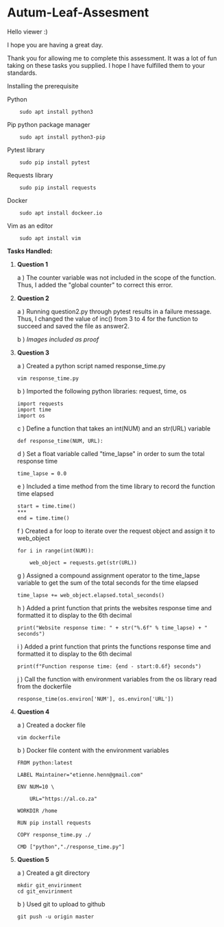 # Autum-Leaf-Assesment

Hello viewer :)

I hope you are having a great day.

Thank you for allowing me to complete this assessment.
It was a lot of fun taking on these tasks you supplied.
I hope I have fulfilled them to your standards. 

Installing the prerequisite

Python

        sudo apt install python3
        
Pip python package manager

        sudo apt install python3-pip

Pytest library

        sudo pip install pytest

Requests library

        sudo pip install requests

Docker

        sudo apt install dockeer.io

Vim as an editor

        sudo apt install vim

**Tasks Handled:**
1)  **Question 1**

    a )  The counter variable was not included in the scope of the function.
      Thus, I added the "global counter" to correct this error.

2)  **Question 2**

    a )  Running question2.py through pytest results in a failure message.
        Thus, I changed the value of inc() from 3 to 4 for the function to succeed and saved the file as answer2.
        
    b )  *Images included as proof*
    
        

3)  **Question 3**

    a )  Created a python script named response_time.py
    
        vim response_time.py
    
    b )  Imported the following python libraries: request, time, os
        
        import requests
        import time
        import os
        
    c )  Define a function that takes an int(NUM) and an str(URL) variable
    
        def response_time(NUM, URL):
    
    d )  Set a float variable called "time_lapse" in order to sum the total response time
    
        time_lapse = 0.0
    
    e )  Included a time method from the time library to record the function time elapsed
        
        start = time.time()
        ***
        end = time.time()
    
    f )  Created a for loop to iterate over the request object and assign it to web_object
        
        for i in range(int(NUM)):

            web_object = requests.get(str(URL))
    
    g )  Assigned a compound assignment operator to the time_lapse variable to get the sum of the total seconds for the time elapsed
    
        time_lapse += web_object.elapsed.total_seconds()
        
     h ) Added a print function that prints the websites response time and formatted it to display to the 6th decimal
        
        print("Website response time: " + str("%.6f" % time_lapse) + " seconds")
        
     i ) Added a print function that prints the functions response time and formatted it to display to the 6th decimal
        
        print(f"Function response time: {end - start:0.6f} seconds")
        
     j ) Call the function with environment variables from the os library read from the dockerfile
        
        response_time(os.environ['NUM'], os.environ['URL'])
        

4)  **Question 4**

    a ) Created a docker file
        
        vim dockerfile
    
    b ) Docker file content with the environment variables
        
        FROM python:latest

        LABEL Maintainer="etienne.henn@gmail.com"

        ENV NUM=10 \

            URL="https://al.co.za"

        WORKDIR /home

        RUN pip install requests

        COPY response_time.py ./

        CMD ["python","./response_time.py"]

5)  **Question 5**
    
    a ) Created a git directory
    
        mkdir git_envirinment
        cd git_envirinment
    
    b ) Used git to upload to github
    
        git push -u origin master
